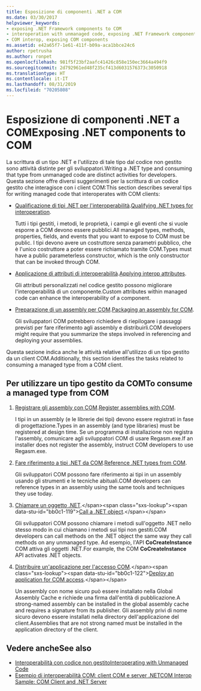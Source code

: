 ```yaml
---
title: Esposizione di componenti .NET a COM
ms.date: 03/30/2017
helpviewer_keywords:
- exposing .NET Framework components to COM
- interoperation with unmanaged code, exposing .NET Framework components
- COM interop, exposing COM components
ms.assetid: e42a65f7-1e61-411f-b09a-aca1bbce24c6
author: rpetrusha
ms.author: ronpet
ms.openlocfilehash: 981f5f23bf2aafc41426c858e150ec3664a494f9
ms.sourcegitcommit: 2d792961ed48f235cf413d6031576373c3050918
ms.translationtype: HT
ms.contentlocale: it-IT
ms.lasthandoff: 08/31/2019
ms.locfileid: "70205808"
---
```

# <a name="exposing-net-components-to-com"></a><span data-ttu-id="bb0c1-102">Esposizione di componenti .NET a COM</span><span class="sxs-lookup"><span data-stu-id="bb0c1-102">Exposing .NET components to COM</span></span>

<span data-ttu-id="bb0c1-103">La scrittura di un tipo .NET e l'utilizzo di tale tipo dal codice non gestito sono attività distinte per gli sviluppatori.</span><span class="sxs-lookup"><span data-stu-id="bb0c1-103">Writing a .NET type and consuming that type from unmanaged code are distinct activities for developers.</span></span> <span data-ttu-id="bb0c1-104">Questa sezione offre diversi suggerimenti per la scrittura di un codice gestito che interagisce con i client COM:</span><span class="sxs-lookup"><span data-stu-id="bb0c1-104">This section describes several tips for writing managed code that interoperates with COM clients:</span></span>

- <span data-ttu-id="bb0c1-105">[Qualificazione di tipi .NET per l'interoperabilità](../../standard/native-interop/qualify-net-types-for-interoperation.md).</span><span class="sxs-lookup"><span data-stu-id="bb0c1-105">[Qualifying .NET types for interoperation](../../standard/native-interop/qualify-net-types-for-interoperation.md).</span></span>

     <span data-ttu-id="bb0c1-106">Tutti i tipi gestiti, i metodi, le proprietà, i campi e gli eventi che si vuole esporre a COM devono essere pubblici.</span><span class="sxs-lookup"><span data-stu-id="bb0c1-106">All managed types, methods, properties, fields, and events that you want to expose to COM must be public.</span></span> <span data-ttu-id="bb0c1-107">I tipi devono avere un costruttore senza parametri pubblico, che è l'unico costruttore a poter essere richiamato tramite COM.</span><span class="sxs-lookup"><span data-stu-id="bb0c1-107">Types must have a public parameterless constructor, which is the only constructor that can be invoked through COM.</span></span>

- <span data-ttu-id="bb0c1-108">[Applicazione di attributi di interoperabilità](../../standard/native-interop/apply-interop-attributes.md).</span><span class="sxs-lookup"><span data-stu-id="bb0c1-108">[Applying interop attributes](../../standard/native-interop/apply-interop-attributes.md).</span></span>

     <span data-ttu-id="bb0c1-109">Gli attributi personalizzati nel codice gestito possono migliorare l'interoperabilità di un componente.</span><span class="sxs-lookup"><span data-stu-id="bb0c1-109">Custom attributes within managed code can enhance the interoperability of a component.</span></span>

- <span data-ttu-id="bb0c1-110">[Preparazione di un assembly per COM](../../../docs/framework/interop/packaging-an-assembly-for-com.md).</span><span class="sxs-lookup"><span data-stu-id="bb0c1-110">[Packaging an assembly for COM](../../../docs/framework/interop/packaging-an-assembly-for-com.md).</span></span>

     <span data-ttu-id="bb0c1-111">Gli sviluppatori COM potrebbero richiedere di riepilogare i passaggi previsti per fare riferimento agli assembly e distribuirli.</span><span class="sxs-lookup"><span data-stu-id="bb0c1-111">COM developers might require that you summarize the steps involved in referencing and deploying your assemblies.</span></span>

 <span data-ttu-id="bb0c1-112">Questa sezione indica anche le attività relative all'utilizzo di un tipo gestito da un client COM.</span><span class="sxs-lookup"><span data-stu-id="bb0c1-112">Additionally, this section identifies the tasks related to consuming a managed type from a COM client.</span></span>

## <a name="to-consume-a-managed-type-from-com"></a><span data-ttu-id="bb0c1-113">Per utilizzare un tipo gestito da COM</span><span class="sxs-lookup"><span data-stu-id="bb0c1-113">To consume a managed type from COM</span></span>

1. <span data-ttu-id="bb0c1-114">[Registrare gli assembly con COM](../../../docs/framework/interop/registering-assemblies-with-com.md).</span><span class="sxs-lookup"><span data-stu-id="bb0c1-114">[Register assemblies with COM](../../../docs/framework/interop/registering-assemblies-with-com.md).</span></span>

     <span data-ttu-id="bb0c1-115">I tipi in un assembly (e le librerie dei tipi) devono essere registrati in fase di progettazione.</span><span class="sxs-lookup"><span data-stu-id="bb0c1-115">Types in an assembly (and type libraries) must be registered at design time.</span></span> <span data-ttu-id="bb0c1-116">Se un programma di installazione non registra l'assembly, comunicare agli sviluppatori COM di usare Regasm.exe.</span><span class="sxs-lookup"><span data-stu-id="bb0c1-116">If an installer does not register the assembly, instruct COM developers to use Regasm.exe.</span></span>

2. <span data-ttu-id="bb0c1-117">[Fare riferimento a tipi .NET da COM](../../../docs/framework/interop/how-to-reference-net-types-from-com.md).</span><span class="sxs-lookup"><span data-stu-id="bb0c1-117">[Reference .NET types from COM](../../../docs/framework/interop/how-to-reference-net-types-from-com.md).</span></span>

     <span data-ttu-id="bb0c1-118">Gli sviluppatori COM possono fare riferimento ai tipi in un assembly usando gli strumenti e le tecniche abituali.</span><span class="sxs-lookup"><span data-stu-id="bb0c1-118">COM developers can reference types in an assembly using the same tools and techniques they use today.</span></span>

3. <span data-ttu-id="bb0c1-119">[Chiamare un oggetto .NET](https://docs.microsoft.com/previous-versions/dotnet/netframework-4.0/8hw8h46b(v=vs.100)).</span><span class="sxs-lookup"><span data-stu-id="bb0c1-119">[Call a .NET object](https://docs.microsoft.com/previous-versions/dotnet/netframework-4.0/8hw8h46b(v=vs.100)).</span></span>

     <span data-ttu-id="bb0c1-120">Gli sviluppatori COM possono chiamare i metodi sull'oggetto .NET nello stesso modo in cui chiamano i metodi sui tipi non gestiti.</span><span class="sxs-lookup"><span data-stu-id="bb0c1-120">COM developers can call methods on the .NET object the same way they call methods on any unmanaged type.</span></span> <span data-ttu-id="bb0c1-121">Ad esempio, l'API **CoCreateInstance** COM attiva gli oggetti .NET.</span><span class="sxs-lookup"><span data-stu-id="bb0c1-121">For example, the COM **CoCreateInstance** API activates .NET objects.</span></span>

4. <span data-ttu-id="bb0c1-122">[Distribuire un'applicazione per l'accesso COM](https://docs.microsoft.com/previous-versions/dotnet/netframework-4.0/c2850st8(v=vs.100)).</span><span class="sxs-lookup"><span data-stu-id="bb0c1-122">[Deploy an application for COM access](https://docs.microsoft.com/previous-versions/dotnet/netframework-4.0/c2850st8(v=vs.100)).</span></span>

     <span data-ttu-id="bb0c1-123">Un assembly con nome sicuro può essere installato nella Global Assembly Cache e richiede una firma dall'entità di pubblicazione.</span><span class="sxs-lookup"><span data-stu-id="bb0c1-123">A strong-named assembly can be installed in the global assembly cache and requires a signature from its publisher.</span></span> <span data-ttu-id="bb0c1-124">Gli assembly privi di nome sicuro devono essere installati nella directory dell'applicazione del client.</span><span class="sxs-lookup"><span data-stu-id="bb0c1-124">Assemblies that are not strong named must be installed in the application directory of the client.</span></span>

## <a name="see-also"></a><span data-ttu-id="bb0c1-125">Vedere anche</span><span class="sxs-lookup"><span data-stu-id="bb0c1-125">See also</span></span>

- [<span data-ttu-id="bb0c1-126">Interoperabilità con codice non gestito</span><span class="sxs-lookup"><span data-stu-id="bb0c1-126">Interoperating with Unmanaged Code</span></span>](../../../docs/framework/interop/index.md)
- [<span data-ttu-id="bb0c1-127">Esempio di interoperabilità COM: client COM e server .NET</span><span class="sxs-lookup"><span data-stu-id="bb0c1-127">COM Interop Sample: COM Client and .NET Server</span></span>](../../../docs/framework/interop/com-interop-sample-com-client-and-net-server.md)
